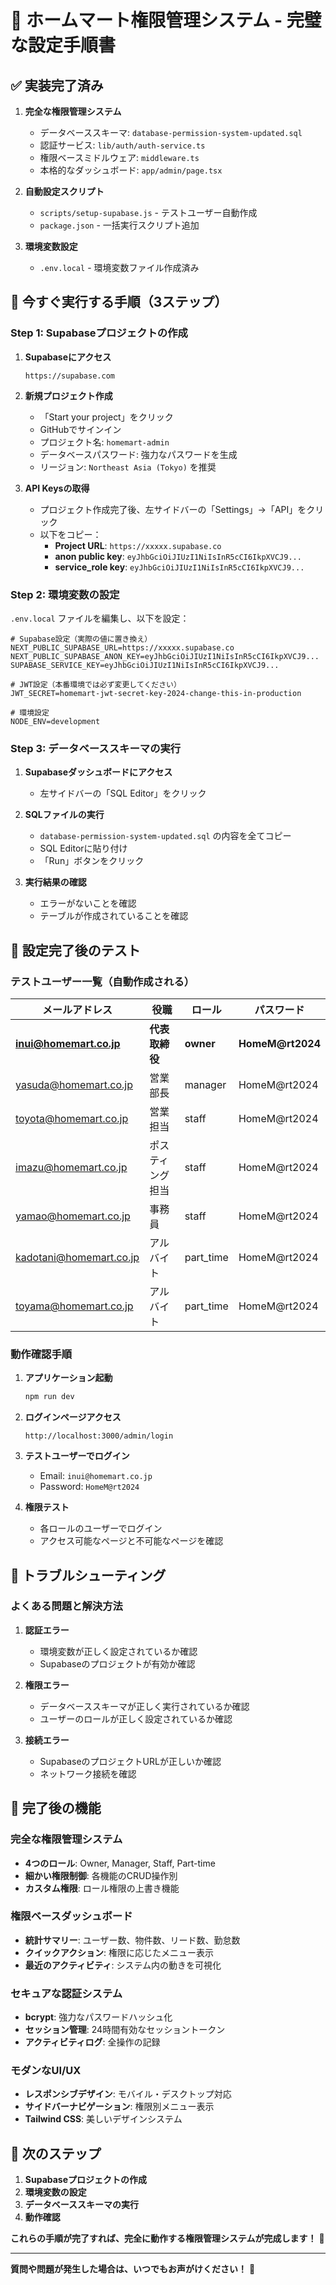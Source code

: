 # 🎉 ホームマート権限管理システム - 完璧な設定手順書

## ✅ **実装完了済み**

1. **完全な権限管理システム**
   - データベーススキーマ: `database-permission-system-updated.sql`
   - 認証サービス: `lib/auth/auth-service.ts`
   - 権限ベースミドルウェア: `middleware.ts`
   - 本格的なダッシュボード: `app/admin/page.tsx`

2. **自動設定スクリプト**
   - `scripts/setup-supabase.js` - テストユーザー自動作成
   - `package.json` - 一括実行スクリプト追加

3. **環境変数設定**
   - `.env.local` - 環境変数ファイル作成済み

## 🚀 **今すぐ実行する手順（3ステップ）**

### **Step 1: Supabaseプロジェクトの作成**

1. **Supabaseにアクセス**
   ```
   https://supabase.com
   ```

2. **新規プロジェクト作成**
   - 「Start your project」をクリック
   - GitHubでサインイン
   - プロジェクト名: `homemart-admin`
   - データベースパスワード: 強力なパスワードを生成
   - リージョン: `Northeast Asia (Tokyo)` を推奨

3. **API Keysの取得**
   - プロジェクト作成完了後、左サイドバーの「Settings」→「API」をクリック
   - 以下をコピー：
     - **Project URL**: `https://xxxxx.supabase.co`
     - **anon public key**: `eyJhbGciOiJIUzI1NiIsInR5cCI6IkpXVCJ9...`
     - **service_role key**: `eyJhbGciOiJIUzI1NiIsInR5cCI6IkpXVCJ9...`

### **Step 2: 環境変数の設定**

`.env.local` ファイルを編集し、以下を設定：

```env
# Supabase設定（実際の値に置き換え）
NEXT_PUBLIC_SUPABASE_URL=https://xxxxx.supabase.co
NEXT_PUBLIC_SUPABASE_ANON_KEY=eyJhbGciOiJIUzI1NiIsInR5cCI6IkpXVCJ9...
SUPABASE_SERVICE_KEY=eyJhbGciOiJIUzI1NiIsInR5cCI6IkpXVCJ9...

# JWT設定（本番環境では必ず変更してください）
JWT_SECRET=homemart-jwt-secret-key-2024-change-this-in-production

# 環境設定
NODE_ENV=development
```

### **Step 3: データベーススキーマの実行**

1. **Supabaseダッシュボードにアクセス**
   - 左サイドバーの「SQL Editor」をクリック

2. **SQLファイルの実行**
   - `database-permission-system-updated.sql` の内容を全てコピー
   - SQL Editorに貼り付け
   - 「Run」ボタンをクリック

3. **実行結果の確認**
   - エラーがないことを確認
   - テーブルが作成されていることを確認

## 🎯 **設定完了後のテスト**

### **テストユーザー一覧（自動作成される）**

| メールアドレス | 役職 | ロール | パスワード |
|----------------|------|--------|------------|
| **inui@homemart.co.jp** | **代表取締役** | **owner** | **HomeM@rt2024** |
| yasuda@homemart.co.jp | 営業部長 | manager | HomeM@rt2024 |
| toyota@homemart.co.jp | 営業担当 | staff | HomeM@rt2024 |
| imazu@homemart.co.jp | ポスティング担当 | staff | HomeM@rt2024 |
| yamao@homemart.co.jp | 事務員 | staff | HomeM@rt2024 |
| kadotani@homemart.co.jp | アルバイト | part_time | HomeM@rt2024 |
| toyama@homemart.co.jp | アルバイト | part_time | HomeM@rt2024 |

### **動作確認手順**

1. **アプリケーション起動**
   ```bash
   npm run dev
   ```

2. **ログインページアクセス**
   ```
   http://localhost:3000/admin/login
   ```

3. **テストユーザーでログイン**
   - Email: `inui@homemart.co.jp`
   - Password: `HomeM@rt2024`

4. **権限テスト**
   - 各ロールのユーザーでログイン
   - アクセス可能なページと不可能なページを確認

## 🔧 **トラブルシューティング**

### **よくある問題と解決方法**

1. **認証エラー**
   - 環境変数が正しく設定されているか確認
   - Supabaseのプロジェクトが有効か確認

2. **権限エラー**
   - データベーススキーマが正しく実行されているか確認
   - ユーザーのロールが正しく設定されているか確認

3. **接続エラー**
   - SupabaseのプロジェクトURLが正しいか確認
   - ネットワーク接続を確認

## 🎉 **完了後の機能**

### **完全な権限管理システム**
- **4つのロール**: Owner, Manager, Staff, Part-time
- **細かい権限制御**: 各機能のCRUD操作別
- **カスタム権限**: ロール権限の上書き機能

### **権限ベースダッシュボード**
- **統計サマリー**: ユーザー数、物件数、リード数、勤怠数
- **クイックアクション**: 権限に応じたメニュー表示
- **最近のアクティビティ**: システム内の動きを可視化

### **セキュアな認証システム**
- **bcrypt**: 強力なパスワードハッシュ化
- **セッション管理**: 24時間有効なセッショントークン
- **アクティビティログ**: 全操作の記録

### **モダンなUI/UX**
- **レスポンシブデザイン**: モバイル・デスクトップ対応
- **サイドバーナビゲーション**: 権限別メニュー表示
- **Tailwind CSS**: 美しいデザインシステム

## 🚀 **次のステップ**

1. **Supabaseプロジェクトの作成**
2. **環境変数の設定**
3. **データベーススキーマの実行**
4. **動作確認**

**これらの手順が完了すれば、完全に動作する権限管理システムが完成します！** 🎉

---

**質問や問題が発生した場合は、いつでもお声がけください！** 💪
